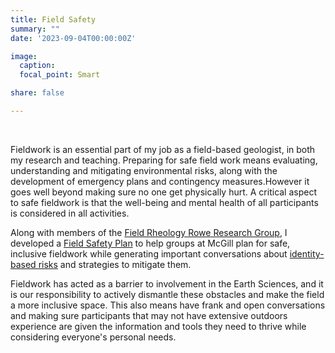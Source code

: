 ```yaml
---
title: Field Safety
summary: ""
date: '2023-09-04T00:00:00Z'

image:
  caption: 
  focal_point: Smart

share: false

---
```



<br>

Fieldwork is an essential part of my job as a field-based geologist, in both my research and teaching. Preparing for safe field work means evaluating, understanding and mitigating environmental risks, along with the development of emergency plans and contingency measures.However it goes well beyond making sure no one get physically hurt. A critical aspect to safe fieldwork is that the well-being and mental health of all participants is considered in all activities. 

Along with members of the [Field Rheology Rowe Research Group](https://www.eps.mcgill.ca/~crowe/), I developed a [Field Safety Plan](EPS_Field_Safety_Plan.pdf) to help groups at McGill plan for safe, inclusive fieldwork while generating important conversations about [identity-based risks](https://www.nature.com/articles/s41559-020-01328-5) and strategies to mitigate them.



Fieldwork has acted as a barrier to involvement in the Earth Sciences, and it is our responsibility to actively dismantle these obstacles and make the field a more inclusive space. This also means have frank and open conversations and making sure participants that may not have extensive outdoors experience are given the information and tools they need to thrive while considering everyone's personal needs. 




<br><br>
